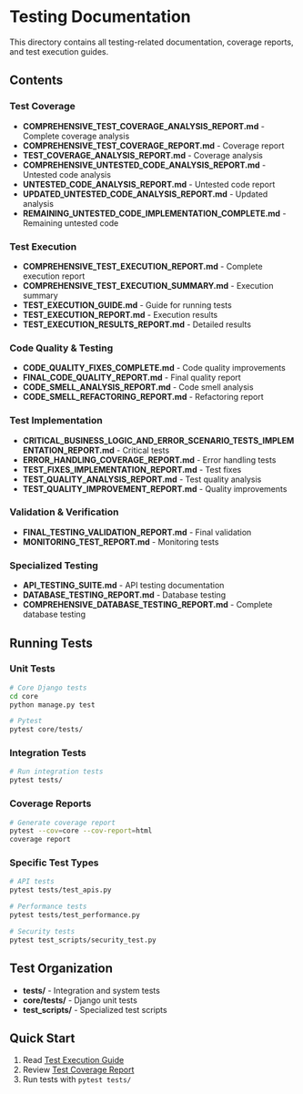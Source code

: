 # Testing Documentation

This directory contains all testing-related documentation, coverage reports, and test execution guides.

## Contents

### Test Coverage
- **COMPREHENSIVE_TEST_COVERAGE_ANALYSIS_REPORT.md** - Complete coverage analysis
- **COMPREHENSIVE_TEST_COVERAGE_REPORT.md** - Coverage report
- **TEST_COVERAGE_ANALYSIS_REPORT.md** - Coverage analysis
- **COMPREHENSIVE_UNTESTED_CODE_ANALYSIS_REPORT.md** - Untested code analysis
- **UNTESTED_CODE_ANALYSIS_REPORT.md** - Untested code report
- **UPDATED_UNTESTED_CODE_ANALYSIS_REPORT.md** - Updated analysis
- **REMAINING_UNTESTED_CODE_IMPLEMENTATION_COMPLETE.md** - Remaining untested code

### Test Execution
- **COMPREHENSIVE_TEST_EXECUTION_REPORT.md** - Complete execution report
- **COMPREHENSIVE_TEST_EXECUTION_SUMMARY.md** - Execution summary
- **TEST_EXECUTION_GUIDE.md** - Guide for running tests
- **TEST_EXECUTION_REPORT.md** - Execution results
- **TEST_EXECUTION_RESULTS_REPORT.md** - Detailed results

### Code Quality & Testing
- **CODE_QUALITY_FIXES_COMPLETE.md** - Code quality improvements
- **FINAL_CODE_QUALITY_REPORT.md** - Final quality report
- **CODE_SMELL_ANALYSIS_REPORT.md** - Code smell analysis
- **CODE_SMELL_REFACTORING_REPORT.md** - Refactoring report

### Test Implementation
- **CRITICAL_BUSINESS_LOGIC_AND_ERROR_SCENARIO_TESTS_IMPLEMENTATION_REPORT.md** - Critical tests
- **ERROR_HANDLING_COVERAGE_REPORT.md** - Error handling tests
- **TEST_FIXES_IMPLEMENTATION_REPORT.md** - Test fixes
- **TEST_QUALITY_ANALYSIS_REPORT.md** - Test quality analysis
- **TEST_QUALITY_IMPROVEMENT_REPORT.md** - Quality improvements

### Validation & Verification
- **FINAL_TESTING_VALIDATION_REPORT.md** - Final validation
- **MONITORING_TEST_REPORT.md** - Monitoring tests

### Specialized Testing
- **API_TESTING_SUITE.md** - API testing documentation
- **DATABASE_TESTING_REPORT.md** - Database testing
- **COMPREHENSIVE_DATABASE_TESTING_REPORT.md** - Complete database testing

## Running Tests

### Unit Tests
```bash
# Core Django tests
cd core
python manage.py test

# Pytest
pytest core/tests/
```

### Integration Tests
```bash
# Run integration tests
pytest tests/
```

### Coverage Reports
```bash
# Generate coverage report
pytest --cov=core --cov-report=html
coverage report
```

### Specific Test Types
```bash
# API tests
pytest tests/test_apis.py

# Performance tests
pytest tests/test_performance.py

# Security tests
pytest test_scripts/security_test.py
```

## Test Organization

- **tests/** - Integration and system tests
- **core/tests/** - Django unit tests
- **test_scripts/** - Specialized test scripts

## Quick Start

1. Read [Test Execution Guide](TEST_EXECUTION_GUIDE.md)
2. Review [Test Coverage Report](COMPREHENSIVE_TEST_COVERAGE_REPORT.md)
3. Run tests with `pytest tests/`
